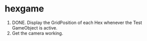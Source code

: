 # hexgame

1. DONE. Display the GridPosition of each Hex whenever the Test GameObject is active.
2. Get the camera working.
